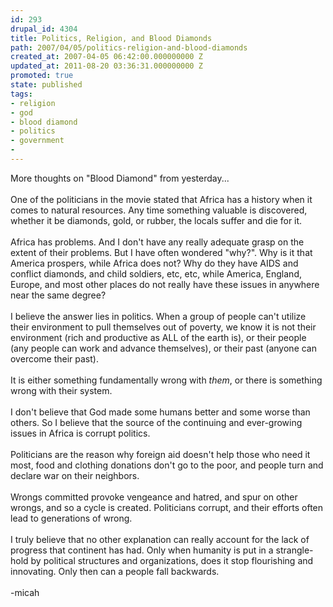 ```yaml
---
id: 293
drupal_id: 4304
title: Politics, Religion, and Blood Diamonds
path: 2007/04/05/politics-religion-and-blood-diamonds
created_at: 2007-04-05 06:42:00.000000000 Z
updated_at: 2011-08-20 03:36:31.000000000 Z
promoted: true
state: published
tags:
- religion
- god
- blood diamond
- politics
- government
- 
---
```

More thoughts on "Blood Diamond" from yesterday...<br /><br />One of the politicians in the movie stated that Africa has a history when it comes to natural resources. Any time something valuable is discovered, whether it be diamonds, gold, or rubber, the locals suffer and die for it.<br /><br />Africa has problems. And I don't have any really adequate grasp on the extent of their problems. But I have often wondered "why?". Why is it that America prospers, while Africa does not? Why do they have AIDS and conflict diamonds, and child soldiers, etc, etc, while America, England, Europe, and most other places do not really have these issues in anywhere near the same degree?<br /><br />I believe the answer lies in politics. When a group of people can't utilize their environment to pull themselves out of poverty, we know it is not their environment (rich and productive as ALL of the earth is), or their people (any people can work and advance themselves), or their past (anyone can overcome their past).<br /><br />It is either something fundamentally wrong with <span style="font-style: italic;">them</span>, or there is something wrong with their system.<br /><br />I don't believe that God made some humans better and some worse than others. So I believe that the source of the continuing and ever-growing issues in Africa is corrupt politics.<br /><br />Politicians are the reason why foreign aid doesn't help those who need it most, food and clothing donations don't go to the poor, and people turn and declare war on their neighbors.<br /><br />Wrongs committed provoke vengeance and hatred, and spur on other wrongs, and so a cycle is created. Politicians corrupt, and their efforts often lead to generations of wrong.<br /><br />I truly believe that no other explanation can really account for the lack of progress that continent has had. Only when humanity is put in a strangle-hold by political structures and organizations, does it stop flourishing and innovating. Only then can a people fall backwards.<br /><br />-micah
